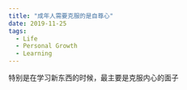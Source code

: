 ```yaml
---
title: "成年人需要克服的是自尊心"
date: 2019-11-25
tags:
  - Life
  - Personal Growth
  - Learning
---
```


特别是在学习新东西的时候，最主要是克服内心的面子